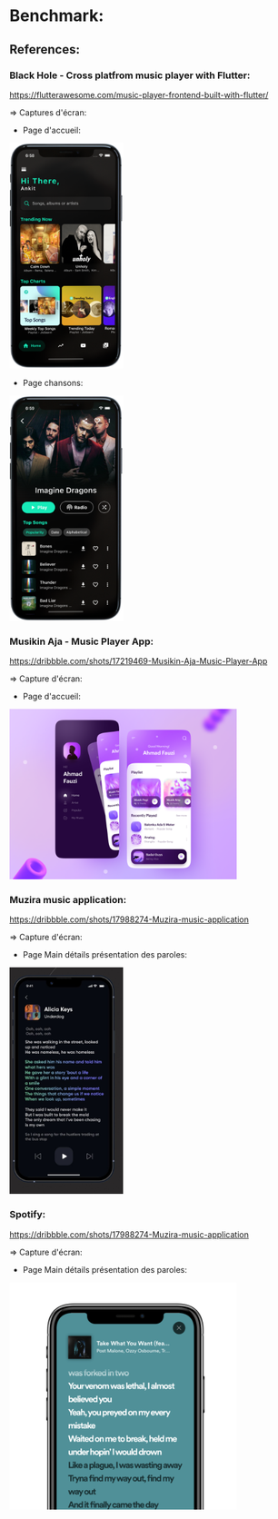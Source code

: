 # Benchmark:

## References:

### Black Hole - Cross platfrom music player with Flutter:
https://flutterawesome.com/music-player-frontend-built-with-flutter/

=> Captures d'écran:
- Page d'accueil:
<img src="homepage_black.png" alt="Page d'accueil" width="200"/>

- Page chansons:
<img src="songs_page.png" alt="Page listant les chansons" width="200"/>


### Musikin Aja - Music Player App:
https://dribbble.com/shots/17219469-Musikin-Aja-Music-Player-App

=> Capture d'écran:
- Page d'accueil:
<img src="homepage_purple.png" alt="Page d'accueil" width="400"/>

### Muzira music application:
https://dribbble.com/shots/17988274-Muzira-music-application

=> Capture d'écran:
- Page Main détails présentation des paroles:
<img src="lyrics_page.jpg" alt="Page des paroles d'une chanson sélectionnée" width="200"/>


### Spotify:
https://dribbble.com/shots/17988274-Muzira-music-application

=> Capture d'écran:
- Page Main détails présentation des paroles:
<img src="lyrics_spotify.png" alt="Page des paroles d'une chanson sélectionnée" width="400"/>